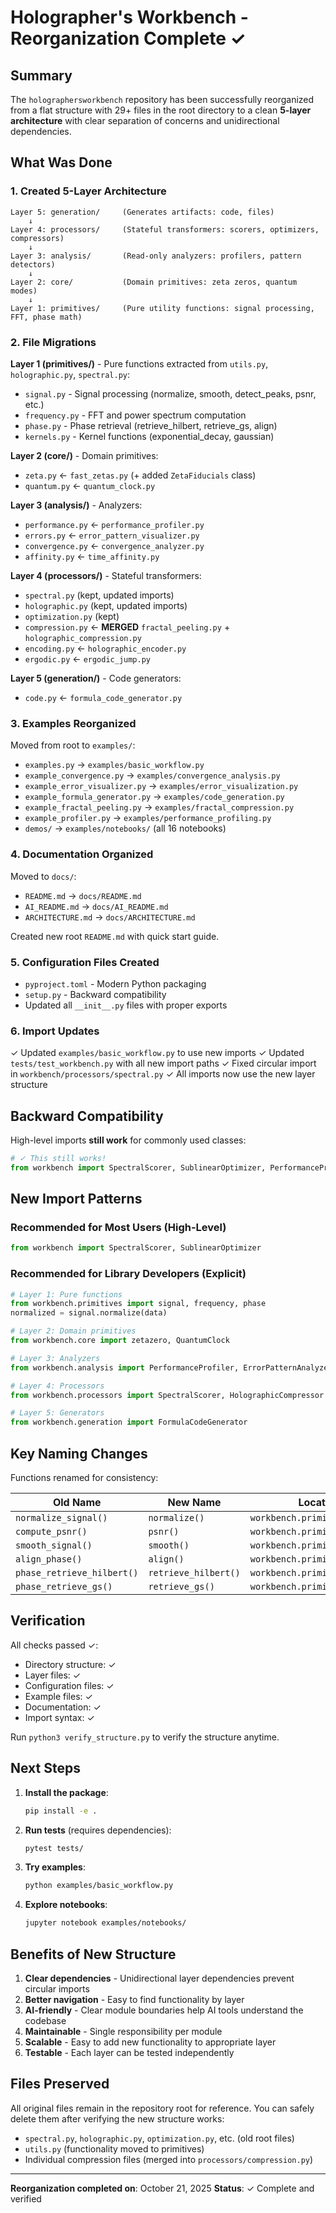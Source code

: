 # Holographer's Workbench - Reorganization Complete ✓

## Summary

The `holographersworkbench` repository has been successfully reorganized from a flat structure with 29+ files in the root directory to a clean **5-layer architecture** with clear separation of concerns and unidirectional dependencies.

## What Was Done

### 1. Created 5-Layer Architecture

```
Layer 5: generation/     (Generates artifacts: code, files)
    ↓
Layer 4: processors/     (Stateful transformers: scorers, optimizers, compressors)
    ↓
Layer 3: analysis/       (Read-only analyzers: profilers, pattern detectors)
    ↓
Layer 2: core/           (Domain primitives: zeta zeros, quantum modes)
    ↓
Layer 1: primitives/     (Pure utility functions: signal processing, FFT, phase math)
```

### 2. File Migrations

**Layer 1 (primitives/)** - Pure functions extracted from `utils.py`, `holographic.py`, `spectral.py`:
- `signal.py` - Signal processing (normalize, smooth, detect_peaks, psnr, etc.)
- `frequency.py` - FFT and power spectrum computation
- `phase.py` - Phase retrieval (retrieve_hilbert, retrieve_gs, align)
- `kernels.py` - Kernel functions (exponential_decay, gaussian)

**Layer 2 (core/)** - Domain primitives:
- `zeta.py` ← `fast_zetas.py` (+ added `ZetaFiducials` class)
- `quantum.py` ← `quantum_clock.py`

**Layer 3 (analysis/)** - Analyzers:
- `performance.py` ← `performance_profiler.py`
- `errors.py` ← `error_pattern_visualizer.py`
- `convergence.py` ← `convergence_analyzer.py`
- `affinity.py` ← `time_affinity.py`

**Layer 4 (processors/)** - Stateful transformers:
- `spectral.py` (kept, updated imports)
- `holographic.py` (kept, updated imports)
- `optimization.py` (kept)
- `compression.py` ← **MERGED** `fractal_peeling.py` + `holographic_compression.py`
- `encoding.py` ← `holographic_encoder.py`
- `ergodic.py` ← `ergodic_jump.py`

**Layer 5 (generation/)** - Code generators:
- `code.py` ← `formula_code_generator.py`

### 3. Examples Reorganized

Moved from root to `examples/`:
- `examples.py` → `examples/basic_workflow.py`
- `example_convergence.py` → `examples/convergence_analysis.py`
- `example_error_visualizer.py` → `examples/error_visualization.py`
- `example_formula_generator.py` → `examples/code_generation.py`
- `example_fractal_peeling.py` → `examples/fractal_compression.py`
- `example_profiler.py` → `examples/performance_profiling.py`
- `demos/` → `examples/notebooks/` (all 16 notebooks)

### 4. Documentation Organized

Moved to `docs/`:
- `README.md` → `docs/README.md`
- `AI_README.md` → `docs/AI_README.md`
- `ARCHITECTURE.md` → `docs/ARCHITECTURE.md`

Created new root `README.md` with quick start guide.

### 5. Configuration Files Created

- `pyproject.toml` - Modern Python packaging
- `setup.py` - Backward compatibility
- Updated all `__init__.py` files with proper exports

### 6. Import Updates

✓ Updated `examples/basic_workflow.py` to use new imports
✓ Updated `tests/test_workbench.py` with all new import paths
✓ Fixed circular import in `workbench/processors/spectral.py`
✓ All imports now use the new layer structure

## Backward Compatibility

High-level imports **still work** for commonly used classes:

```python
# ✓ This still works!
from workbench import SpectralScorer, SublinearOptimizer, PerformanceProfiler
```

## New Import Patterns

### Recommended for Most Users (High-Level)
```python
from workbench import SpectralScorer, SublinearOptimizer
```

### Recommended for Library Developers (Explicit)
```python
# Layer 1: Pure functions
from workbench.primitives import signal, frequency, phase
normalized = signal.normalize(data)

# Layer 2: Domain primitives
from workbench.core import zetazero, QuantumClock

# Layer 3: Analyzers
from workbench.analysis import PerformanceProfiler, ErrorPatternAnalyzer

# Layer 4: Processors
from workbench.processors import SpectralScorer, HolographicCompressor

# Layer 5: Generators
from workbench.generation import FormulaCodeGenerator
```

## Key Naming Changes

Functions renamed for consistency:

| Old Name | New Name | Location |
|----------|----------|----------|
| `normalize_signal()` | `normalize()` | `workbench.primitives.signal` |
| `compute_psnr()` | `psnr()` | `workbench.primitives.signal` |
| `smooth_signal()` | `smooth()` | `workbench.primitives.signal` |
| `align_phase()` | `align()` | `workbench.primitives.phase` |
| `phase_retrieve_hilbert()` | `retrieve_hilbert()` | `workbench.primitives.phase` |
| `phase_retrieve_gs()` | `retrieve_gs()` | `workbench.primitives.phase` |

## Verification

All checks passed ✓:
- Directory structure: ✓
- Layer files: ✓
- Configuration files: ✓
- Example files: ✓
- Documentation: ✓
- Import syntax: ✓

Run `python3 verify_structure.py` to verify the structure anytime.

## Next Steps

1. **Install the package**:
   ```bash
   pip install -e .
   ```

2. **Run tests** (requires dependencies):
   ```bash
   pytest tests/
   ```

3. **Try examples**:
   ```bash
   python examples/basic_workflow.py
   ```

4. **Explore notebooks**:
   ```bash
   jupyter notebook examples/notebooks/
   ```

## Benefits of New Structure

1. **Clear dependencies** - Unidirectional layer dependencies prevent circular imports
2. **Better navigation** - Easy to find functionality by layer
3. **AI-friendly** - Clear module boundaries help AI tools understand the codebase
4. **Maintainable** - Single responsibility per module
5. **Scalable** - Easy to add new functionality to appropriate layer
6. **Testable** - Each layer can be tested independently

## Files Preserved

All original files remain in the repository root for reference. You can safely delete them after verifying the new structure works:

- `spectral.py`, `holographic.py`, `optimization.py`, etc. (old root files)
- `utils.py` (functionality moved to primitives)
- Individual compression files (merged into `processors/compression.py`)

---

**Reorganization completed on**: October 21, 2025
**Status**: ✓ Complete and verified
